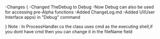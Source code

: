 -Changes
{
   -Changed TheDebug to Debug
   -Now Debug can also be used for accessing pre-Alpha functions
   -Added ChangeLog.md
   -Added UI(User Interface apps) in "Debug" command
    
}
Note : In ProcessHandler.cs the class uses cmd as the executing shell,if you dont have cmd then you can change it in the fileName field